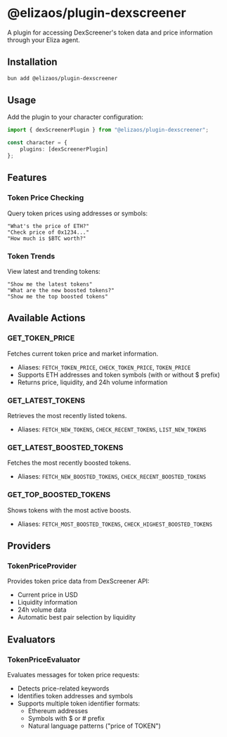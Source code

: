 # @elizaos/plugin-dexscreener

A plugin for accessing DexScreener's token data and price information through your Eliza agent.

## Installation

```bash
bun add @elizaos/plugin-dexscreener
```

## Usage

Add the plugin to your character configuration:

```typescript
import { dexScreenerPlugin } from "@elizaos/plugin-dexscreener";

const character = {
    plugins: [dexScreenerPlugin]
};
```

## Features

### Token Price Checking
Query token prices using addresses or symbols:
```plaintext
"What's the price of ETH?"
"Check price of 0x1234..."
"How much is $BTC worth?"
```

### Token Trends
View latest and trending tokens:
```plaintext
"Show me the latest tokens"
"What are the new boosted tokens?"
"Show me the top boosted tokens"
```

## Available Actions

### GET_TOKEN_PRICE
Fetches current token price and market information.
- Aliases: `FETCH_TOKEN_PRICE`, `CHECK_TOKEN_PRICE`, `TOKEN_PRICE`
- Supports ETH addresses and token symbols (with or without $ prefix)
- Returns price, liquidity, and 24h volume information

### GET_LATEST_TOKENS
Retrieves the most recently listed tokens.
- Aliases: `FETCH_NEW_TOKENS`, `CHECK_RECENT_TOKENS`, `LIST_NEW_TOKENS`

### GET_LATEST_BOOSTED_TOKENS
Fetches the most recently boosted tokens.
- Aliases: `FETCH_NEW_BOOSTED_TOKENS`, `CHECK_RECENT_BOOSTED_TOKENS`

### GET_TOP_BOOSTED_TOKENS
Shows tokens with the most active boosts.
- Aliases: `FETCH_MOST_BOOSTED_TOKENS`, `CHECK_HIGHEST_BOOSTED_TOKENS`

## Providers

### TokenPriceProvider
Provides token price data from DexScreener API:
- Current price in USD
- Liquidity information
- 24h volume data
- Automatic best pair selection by liquidity

## Evaluators

### TokenPriceEvaluator
Evaluates messages for token price requests:
- Detects price-related keywords
- Identifies token addresses and symbols
- Supports multiple token identifier formats:
  - Ethereum addresses
  - Symbols with $ or # prefix
  - Natural language patterns ("price of TOKEN")
